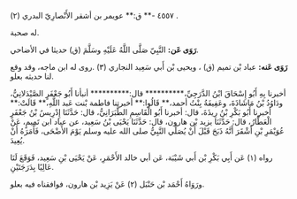٤٥٥٧ -** ق:** عويمر بن أشقر الأَنْصارِيّ البدري (٢) .

له صحبة.

**رَوَى عَن:** النَّبِيّ صَلَّى اللَّهُ عَلَيْهِ وسَلَّمَ (ق) حديثا في الأضاحي.

**رَوَى عَنه:** عباد بْن تميم (ق) ، ويحيى بْن أَبي سَعِيد النجاري (٣) .روى له ابن ماجه، وقد وقع لنا حديثه بعلو.

أخبرنا بِهِ أَبُو إِسْحَاقَ ابْنُ الدَّرَجِيِّ،********** قال:********** أنبأنا أَبُو جَعْفَرٍ الصَّيْدَلانِيُّ، ودَاوُدُ بْنُ مَاشَاذَةَ، وعَفِيفَةُ بِنْتُ أحمد،** قَالُوا:** أخبرتنا فاطمة بْنت عَبد اللَّهِ،** قَالَتْ:** أخبرنا أَبُو بَكْرِ بْنُ رِيذَةَ، قال: أخبرنا أَبُو الْقَاسِمِ الطَّبَرَانِيُّ، قال: حَدَّثَنَا إِدْرِيسُ بْنُ جَعْفَرٍ الْعَطَّارُ، قال: حَدَّثَنَا يزيد بْن هارون، قال: حَدَّثَنَا يَحْيَى بْنُ سَعِيد، عن عباد ابن تَمِيمٍ، عَنْ عُوَيْمَرِ بْنِ أَشْقَرَ أَنَّهُ ذَبَحَ قَبْلَ أَنْ يُصَلِّي النَّبِيُّ صلى الله عليه وسلم يَوْمَ الأَضْحَى، فَأَمَرَهُ أَنْ يُعِيدَ.

رواه (١) عَن أَبِي بَكْرِ بْن أَبي شَيْبَة، عَن أبي خالد الأَحْمَرِ، عَنْ يَحْيَى بْنِ سَعِيد، فَوَقَعَ لَنَا عَالِيًا بِدَرَجَتَيْنِ.

ورَوَاهُ أَحْمَد بْن حَنْبَل (٢) عَنْ يَزِيد بْن هارون، فوافقناه فيه بعلو.
